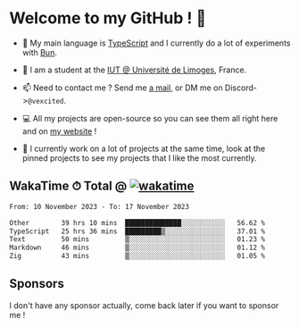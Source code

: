 # Welcome to my GitHub ! 🌃

- 🔭 My main language is [TypeScript](https://www.typescriptlang.org/) and I currently do a lot of experiments with [Bun](https://bun.sh).

- 🌱 I am a student at the [IUT @ Université de Limoges](https://iut.unilim.fr), France.

- 📫 Need to contact me ? Send me <a href="mailto:mikkel@milescode.dev">a mail</a>, or DM me on Discord->`@vexcited`.

- 💻 All my projects are open-source so you can see them all right here and on <a href="https://vexcited.vercel.app">my website</a> !

- 👀 I currently work on a lot of projects at the same time, look at the pinned projects to see my projects that I like the most currently.

## WakaTime ⏱ Total @ [![wakatime](https://wakatime.com/badge/user/0839e595-e07a-435c-8d59-ed95f2a3d6dd.svg)](https://wakatime.com/@0839e595-e07a-435c-8d59-ed95f2a3d6dd)

<!--START_SECTION:waka-->

```txt
From: 10 November 2023 - To: 17 November 2023

Other        39 hrs 10 mins  ██████████████░░░░░░░░░░░   56.62 %
TypeScript   25 hrs 36 mins  █████████▒░░░░░░░░░░░░░░░   37.01 %
Text         50 mins         ▒░░░░░░░░░░░░░░░░░░░░░░░░   01.23 %
Markdown     46 mins         ▒░░░░░░░░░░░░░░░░░░░░░░░░   01.12 %
Zig          43 mins         ▒░░░░░░░░░░░░░░░░░░░░░░░░   01.05 %
```

<!--END_SECTION:waka-->

## Sponsors

I don't have any sponsor actually, come back later if you want to sponsor me !
